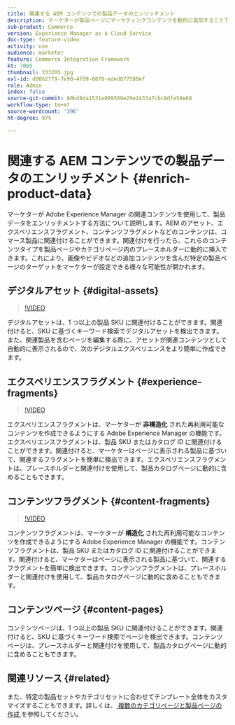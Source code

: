 ```yaml
---
title: 関連する AEM コンテンツでの製品データのエンリッチメント
description: マーケターが製品ページにマーケティングコンテンツを動的に追加することで、Adobe Experience Manager の関連コンテンツで製品データをエンリッチメントする方法を説明します。これにより、画像やビデオなどの追加コンテンツを含んだ特定の製品ページのターゲットをマーケターが設定できる様々な可能性が開かれます。
sub-product: Commerce
version: Experience Manager as a Cloud Service
doc-type: feature-video
activity: use
audience: marketer
feature: Commerce Integration Framework
kt: 7065
thumbnail: 333205.jpg
exl-id: d0062779-7e90-4f09-8878-eded877580ef
role: Admin
index: false
source-git-commit: 80bd8da1531e009509e29e2433a7cbc8dfe58e60
workflow-type: tm+mt
source-wordcount: '396'
ht-degree: 97%

---
```



# 関連する AEM コンテンツでの製品データのエンリッチメント {#enrich-product-data}

マーケターが Adobe Experience Manager の関連コンテンツを使用して、製品データをエンリッチメントする方法について説明します。AEM のアセット、エクスペリエンスフラグメント、コンテンツフラグメントなどのコンテンツは、コマース製品に関連付けることができます。関連付けを行ったら、これらのコンテンツタイプを製品ページやカテゴリページ内のプレースホルダーに動的に挿入できます。これにより、画像やビデオなどの追加コンテンツを含んだ特定の製品ページのターゲットをマーケターが設定できる様々な可能性が開かれます。

## デジタルアセット {#digital-assets}

>[!VIDEO](https://video.tv.adobe.com/v/339121/?quality=12&learn=on)

デジタルアセットは、1 つ以上の製品 SKU に関連付けることができます。関連付けると、SKU に基づくキーワード検索でデジタルアセットを検出できます。また、関連製品を含むページを編集する際に、アセットが関連コンテンツとして自動的に表示されるので、次のデジタルエクスペリエンスをより簡単に作成できます。

## エクスペリエンスフラグメント {#experience-fragments}

>[!VIDEO](https://video.tv.adobe.com/v/333205/?quality=12&learn=on)

エクスペリエンスフラグメントは、マーケターが **非構造化** された再利用可能なコンテンツを作成できるようにする Adobe Experience Manager の機能です。エクスペリエンスフラグメントは、製品 SKU またはカタログ ID に関連付けることができます。関連付けると、マーケターはページに表示される製品に基づいて、関連するフラグメントを簡単に検出できます。エクスペリエンスフラグメントは、プレースホルダーと関連付けを使用して、製品カタログページに動的に含めることもできます。

## コンテンツフラグメント {#content-fragments}

>[!VIDEO](https://video.tv.adobe.com/v/339182/?quality=12&learn=on)

コンテンツフラグメントは、マーケターが **構造化** された再利用可能なコンテンツを作成できるようにする Adobe Experience Manager の機能です。コンテンツフラグメントは、製品 SKU またはカタログ ID に関連付けることができます。関連付けると、マーケターはページに表示される製品に基づいて、関連するフラグメントを簡単に検出できます。コンテンツフラグメントは、プレースホルダーと関連付けを使用して、製品カタログページに動的に含めることもできます。

## コンテンツページ {#content-pages}

コンテンツページは、1 つ以上の製品 SKU に関連付けることができます。関連付けると、SKU に基づくキーワード検索でページを検出できます。コンテンツページは、プレースホルダーと関連付けを使用して、製品カタログページに動的に含めることもできます。


## 関連リソース {#related}

また、特定の製品セットやカテゴリセットに合わせてテンプレート全体をカスタマイズすることもできます。詳しくは、[ 複数のカテゴリページと製品ページの作成 ](/help/commerce-cloud/cif-storefront/authoring/multi-template-usage.md) を参照してください。
